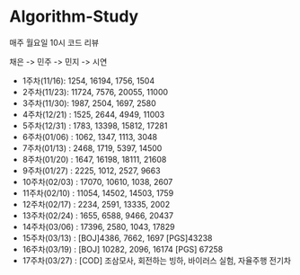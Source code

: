 # Algorithm-Study
매주 월요일 10시 코드 리뷰

채은 -> 민주 -> 민지 -> 시연

- 1주차(11/16): 1254, 16194, 1756, 1504
- 2주차(11/23): 11724, 7576, 20055, 11000
- 3주차(11/30): 1987, 2504, 1697, 2580
- 4주차(12/21) : 1525, 2644, 4949, 11003
- 5주차(12/31) : 1783, 13398, 15812, 17281
- 6주차(01/06) : 1062, 1347, 1113, 3048
- 7주차(01/13) : 2468, 1719, 5397, 14500
- 8주차(01/20) : 1647, 16198, 18111, 21608
- 9주차(01/27) : 2225, 1012, 2527, 9663
- 10주차(02/03) : 17070, 10610, 1038, 2607
- 11주차(02/10) : 11054, 14502, 14503, 1759
- 12주차(02/17) : 2234, 2591, 13335, 2002
- 13주차(02/24) : 1655, 6588, 9466, 20437
- 14주차(03/06) : 17396, 2580, 1043, 17829
- 15주차(03/13) : [BOJ]4386, 7662, 1697 [PGS]43238
- 16주차(03/19) : [BOJ] 10282, 2096, 16174 [PGS] 67258
- 17주차(03/27) : [COD] 조삼모사, 회전하는 빙하, 바이러스 실험, 자율주행 전기차
